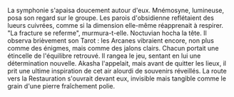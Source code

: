 La symphonie s'apaisa doucement autour d'eux.
Mnémosyne, lumineuse, posa son regard sur le groupe.
Les parois d'obsidienne reflétaient des lueurs cuivrées,
comme si la dimension elle-même réapprenait à respirer.
"La fracture se referme", murmura-t-elle.
Noctuvian hocha la tête.
Il observa brièvement son Tarot :
les Arcanes vibraient encore,
non plus comme des énigmes, mais comme des jalons clairs.
Chacun portait une étincelle de l'équilibre retrouvé.
Il rangea le jeu, sentant en lui une détermination nouvelle.
Akasha l'appelait,
mais avant de quitter les lieux,
il prit une ultime inspiration de cet air alourdi de souvenirs réveillés.
La route vers la Restauration s'ouvrait devant eux,
invisible mais tangible comme le grain d'une pierre fraîchement polie.
